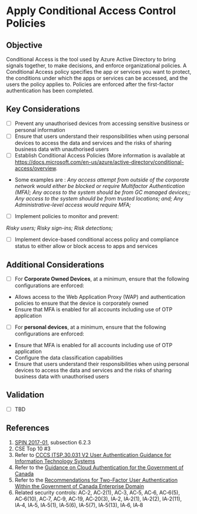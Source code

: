 # Apply Conditional Access Control Policies

## Objective

Conditional Access is the tool used by Azure Active Directory to bring signals together, to make decisions, and enforce organizational policies. A Conditional Access policy specifies the app or services you want to protect, the conditions under which the apps or services can be accessed, and the users the policy applies to. Policies are enforced after the first-factor authentication has been completed.

## Key Considerations

* [ ] Prevent any unauthorised devices from accessing sensitive business or personal information
* [ ] Ensure that users understand their responsibilities when using personal devices to access the data and services and the risks of sharing business data with unauthorised users
* [ ] Establish Conditional Access Policies (More information is available at <https://docs.microsoft.com/en-us/azure/active-directory/conditional-access/overview>.

* Some examples are :
*_Any access attempt from outside of the corporate network would either be blocked or require Multifactor Authentication (MFA);_*
*_Any access to the system should be from GC managed devices;;_*
*_Any access to the system should be from trusted locations; and;_*
*_Any Administrative-level access would require MFA;_*

* [ ] Implement policies to monitor and prevent:

*_Risky users;_*
*_Risky sign-ins;_*
*_Risk detections;_*

* [ ] Implement device-based conditional access policy and compliance status to either allow or block access to apps and services

## Additional Considerations

* [ ] For **Corporate Owned Devices**, at a minimum, ensure that the following configurations are enforced:
* Allows access to the Web Application Proxy (WAP) and authentication policies to ensure that the device is corporately owned
* Ensure that MFA is enabled for all accounts including use of OTP application

* [ ] For **personal devices**, at a minimum, ensure that the following configurations are enforced:
* Ensure that MFA is enabled for all accounts including use of OTP application
* Configure the data classification capabilities
* Ensure that users understand their responsibilities when using personal devices to access the data and services and the risks of sharing business data with unauthorised users

## Validation

- [ ] TBD

## References

1. [SPIN 2017-01](https://www.canada.ca/en/treasury-board-secretariat/services/access-information-privacy/security-identity-management/direction-secure-use-commercial-cloud-services-spin.html), subsection 6.2.3
2. CSE Top 10 #3
3. Refer to [CCCS ITSP.30.031 V2 User Authentication Guidance for Information Technology Systems](https://cyber.gc.ca/en/guidance/user-authentication-guidance-information-technology-systems-itsp30031-v3)
4. Refer to the [Guidance on Cloud Authentication for the Government of Canada](https://intranet.canada.ca/wg-tg/cagc-angc-eng.asp)
5. Refer to the [Recommendations for Two-Factor User Authentication Within the Government of Canada Enterprise Domain](https://intranet.canada.ca/wg-tg/rtua-rafu-eng.asp)
6. Related security controls: AC‑2, AC‑2(1), AC‑3, AC‑5, AC‑6, AC‑6(5), AC‑6(10), AC‑7, AC‑9, AC‑19, AC‑20(3), IA‑2, IA‑2(1), IA‑2(2), IA‑2(11), IA‑4, IA‑5, IA‑5(1), IA‑5(6), IA‑5(7), IA‑5(13), IA‑6, IA‑8
